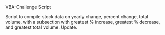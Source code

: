 VBA-Challenge Script

Script to compile stock data on yearly change, percent change, total volume, with a subsection with greatest % increase, greatest % decrease, and greatest total volume.  Update.
